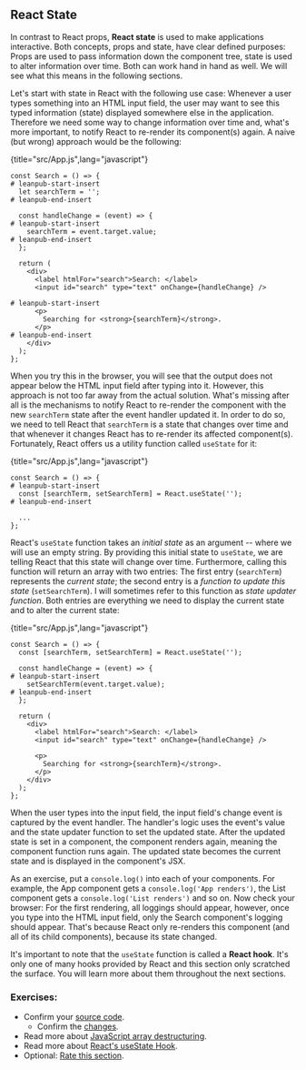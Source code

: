 ## React State

In contrast to React props, **React state** is used to make applications interactive. Both concepts, props and state, have clear defined purposes: Props are used to pass information down the component tree, state is used to alter information over time. Both can work hand in hand as well. We will see what this means in the following sections.

Let's start with state in React with the following use case: Whenever a user types something into an HTML input field, the user may want to see this typed information (state) displayed somewhere else in the application. Therefore we need some way to change information over time and, what's more important, to notify React to re-render its component(s) again. A naive (but wrong) approach would be the following:

{title="src/App.js",lang="javascript"}
~~~~~~~
const Search = () => {
# leanpub-start-insert
  let searchTerm = '';
# leanpub-end-insert

  const handleChange = (event) => {
# leanpub-start-insert
    searchTerm = event.target.value;
# leanpub-end-insert
  };

  return (
    <div>
      <label htmlFor="search">Search: </label>
      <input id="search" type="text" onChange={handleChange} />

# leanpub-start-insert
      <p>
        Searching for <strong>{searchTerm}</strong>.
      </p>
# leanpub-end-insert
    </div>
  );
};
~~~~~~~

When you try this in the browser, you will see that the output does not appear below the HTML input field after typing into it. However, this approach is not too far away from the actual solution. What's missing after all is the mechanisms to notify React to re-render the component with the new `searchTerm` state after the event handler updated it. In order to do so, we need to tell React that `searchTerm` is a state that changes over time and that whenever it changes React has to re-render its affected component(s). Fortunately, React offers us a utility function called `useState` for it:

{title="src/App.js",lang="javascript"}
~~~~~~~
const Search = () => {
# leanpub-start-insert
  const [searchTerm, setSearchTerm] = React.useState('');
# leanpub-end-insert

  ...
};
~~~~~~~

React's `useState` function takes an *initial state* as an argument -- where we will use an empty string. By providing this initial state to `useState`, we are telling React that this state will change over time. Furthermore, calling this function will return an array with two entries: The first entry (`searchTerm`) represents the *current state*; the second entry is a *function to update this state* (`setSearchTerm`). I will sometimes refer to this function as *state updater function*. Both entries are everything we need to display the current state and to alter the current state:

{title="src/App.js",lang="javascript"}
~~~~~~~
const Search = () => {
  const [searchTerm, setSearchTerm] = React.useState('');

  const handleChange = (event) => {
# leanpub-start-insert
    setSearchTerm(event.target.value);
# leanpub-end-insert
  };

  return (
    <div>
      <label htmlFor="search">Search: </label>
      <input id="search" type="text" onChange={handleChange} />

      <p>
        Searching for <strong>{searchTerm}</strong>.
      </p>
    </div>
  );
};
~~~~~~~

When the user types into the input field, the input field's change event is captured by the event handler. The handler's logic uses the event's value and the state updater function to set the updated state. After the updated state is set in a component, the component renders again, meaning the component function runs again. The updated state becomes the current state and is displayed in the component's JSX.

As an exercise, put a `console.log()` into each of your components. For example, the App component gets a `console.log('App renders')`, the List component gets a `console.log('List renders')` and so on. Now check your browser: For the first rendering, all loggings should appear, however, once you type into the HTML input field, only the Search component's logging should appear. That's because React only re-renders this component (and all of its child components), because its state changed.

It's important to note that the `useState` function is called a **React hook**. It's only one of many hooks provided by React and this section only scratched the surface. You will learn more about them throughout the next sections.

### Exercises:

* Confirm your [source code](https://bit.ly/3prVjSO).
  * Confirm the [changes](https://bit.ly/30ISOBv).
* Read more about [JavaScript array destructuring](https://mzl.la/3ncC7WI).
* Read more about [React's useState Hook](https://www.robinwieruch.de/react-usestate-hook).
* Optional: [Rate this section](https://forms.gle/ZJNbQqq3Lw3RiD4H9).